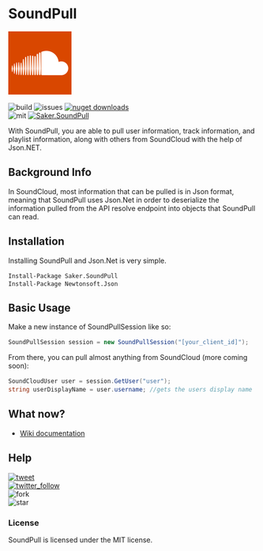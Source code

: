 # SoundPull
<img src="logo.png" width="128" height="128"/>

![build](https://img.shields.io/appveyor/ci/sakertooth/soundpull.svg)
![issues](https://img.shields.io/github/issues/sakertooth/soundpull.svg)
[![nuget downloads](https://img.shields.io/nuget/dt/Saker.SoundPull.svg)](https://www.nuget.org/packages/Saker.SoundPull/)
\
![mit](https://img.shields.io/github/license/sakertooth/soundpull.svg)
[![Saker.SoundPull](https://img.shields.io/nuget/v/Saker.SoundPull.svg)](https://www.nuget.org/packages/Saker.SoundPull/)

With SoundPull, you are able to pull user information, track information, and playlist information, along with others from SoundCloud with the help of Json.NET.

## Background Info
In SoundCloud, most information that can be pulled is in Json format, meaning that SoundPull uses Json.Net in order to deserialize the information pulled from the API resolve endpoint into objects that SoundPull can read. 

## Installation

Installing SoundPull and Json.Net is very simple.

```
Install-Package Saker.SoundPull
Install-Package Newtonsoft.Json
```

## Basic Usage

Make a new instance of SoundPullSession like so:
```c#
SoundPullSession session = new SoundPullSession("[your_client_id]");
```

From there, you can pull almost anything from SoundCloud (more coming soon):
```c#
SoundCloudUser user = session.GetUser("user");
string userDisplayName = user.username; //gets the users display name
```

## What now?
* [Wiki documentation](https://github.com/sakertooth/SoundPull/wiki/1.-Getting-Started)

## Help
[![tweet](https://img.shields.io/twitter/url/https/sakertooth.svg?style=social)](https://twitter.com/SakerTooth)
\
[![twitter_follow](https://img.shields.io/twitter/follow/sakertooth.svg?style=social)](https://twitter.com/SakerTooth)
\
![fork](https://img.shields.io/github/forks/sakertooth/SoundPull.svg?style=social)
\
![star](https://img.shields.io/github/stars/sakertooth/SoundPull.svg?style=social)
### License
SoundPull is licensed under the MIT license.
